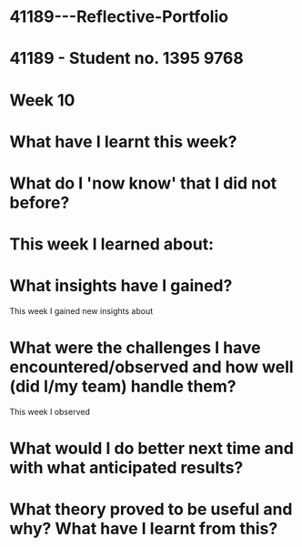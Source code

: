 # 41189---Reflective-Portfolio 

# 41189 - Student no. 1395 9768 

# Week 10



# What have I learnt this week? 

# What do I 'now know' that I did not before? 

# This week I learned about: 

# What insights have I gained? 

This week I gained new insights about 

# What were the challenges I have encountered/observed and how well (did I/my team) handle them? 

This week I observed  

# What would I do better next time and with what anticipated results? 

# What theory proved to be useful and why? What have I learnt from this? 
